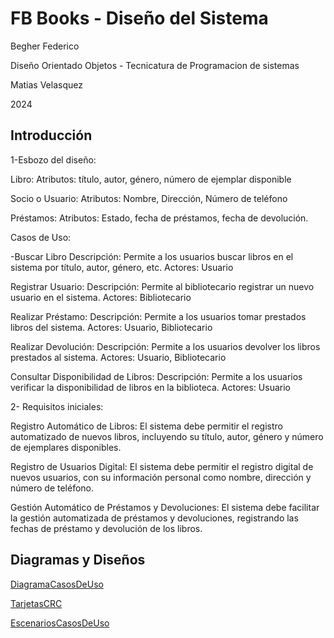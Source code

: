 # FB Books - Diseño del Sistema
Begher Federico

Diseño Orientado Objetos - Tecnicatura de Programacion de sistemas

Matias Velasquez

2024

## Introducción

1-Esbozo del diseño: 
 
Libro: 
Atributos: título, autor, género, número de ejemplar disponible 
 
Socio o Usuario: 
Atributos: Nombre, Dirección, Número de teléfono  
 
Préstamos: 
Atributos: Estado, fecha de préstamos, fecha de devolución. 
 
Casos de Uso:

-Buscar Libro 
Descripción: Permite a los usuarios buscar libros en el sistema por título, autor, género, etc. 
Actores: Usuario 
 
Registrar Usuario: 
Descripción: Permite al bibliotecario registrar un nuevo usuario en el sistema. 
Actores: Bibliotecario 
 
Realizar Préstamo: 
Descripción: Permite a los usuarios tomar prestados libros del sistema. 
Actores: Usuario, Bibliotecario 
 
Realizar Devolución: 
Descripción: Permite a los usuarios devolver los libros prestados al sistema. 
Actores: Usuario, Bibliotecario 
 
Consultar Disponibilidad de Libros: 
Descripción: Permite a los usuarios verificar la disponibilidad de libros en la biblioteca. 
Actores: Usuario 

 2- Requisitos iniciales: 

Registro Automático de Libros: 
El sistema debe permitir el registro automatizado de nuevos libros, incluyendo su título, autor, género y número de ejemplares disponibles. 

Registro de Usuarios Digital: 
El sistema debe permitir el registro digital de nuevos usuarios, con su información personal como nombre, dirección y número de teléfono. 

Gestión Automático de Préstamos y Devoluciones: 
El sistema debe facilitar la gestión automatizada de préstamos y devoluciones, registrando las fechas de préstamo y devolución de los libros. 





## Diagramas y Diseños

[DiagramaCasosDeUso](https://app.diagrams.net/#G10-LK4zc53QJe0FoZ2SgJMnDzxnEb0kw9#%7B%22pageId%22%3A%22GYp26N57ceZuKNrQMWUF%22%7D)

[TarjetasCRC](https://app.diagrams.net/#G1caI3-QqCJ9-YedmQZCqNLs8pFX1Tea9_#%7B%22pageId%22%3A%22gNZdTqPgd1IVgwbAj1xb%22%7D)

[EscenariosCasosDeUso](https://docs.google.com/spreadsheets/d/1DIVOxkMBt0ysLOvnVTGMsxJzH4owfSdzJIvrOIagWw0/edit#gid=0)
